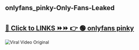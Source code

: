 
 ## onlyfans_pinky-Only-Fans-Leaked

# <h2><a href="https://clipsfans.com/onlyfans_pinky&ref=git">🔗 Click to LINKS ⏩⏩ 👉 🟢 onlyfans pinky </a></h2>

<a href="https://clipsfans.com/onlyfans_pinky&ref=git" rel="nofollow" data-target="animated-image.originalLink"><img src="https://i.ibb.co.com/xMMVF88/686577567.gif" alt="Viral Video Original" style="max-width: 100%; display: inline-block;" data-target="animated-image.originalImage"></a>
